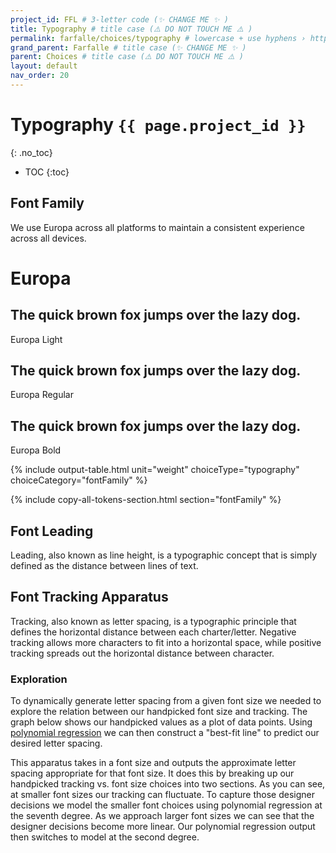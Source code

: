 ```yaml
---
project_id: FFL # 3-letter code (✨ CHANGE ME ✨ )
title: Typography # title case (⚠️ DO NOT TOUCH ME ⚠️ )
permalink: farfalle/choices/typography # lowercase + use hyphens › https://tinyurl.com/27kmc4rb (✨ CHANGE ME ✨ )
grand_parent: Farfalle # title case (✨ CHANGE ME ✨ )
parent: Choices # title case (⚠️ DO NOT TOUCH ME ⚠️ )
layout: default
nav_order: 20
---
```

<!-- Set the choices and nomenclature for token naming -->
<!-- ⚠️ WARNING: NEVER USE COMMENTS INSIDE SCRIPT TAGS ⚠️ -->
<script>
  const superChoices =  {
    "dimensions": {
      "breakpoints": {
        "options": {
          "sm": {
            "value": 640
          },
          "md": {
            "value": 768
          },
          "lg": {
            "value": 1024
          },
          "xl": {
            "value": 1280
          },
          "xxl": {
            "value": 1536
          }
        },
        "description": "",
        "type": "other",
        "kingdom": "TKUI_C",
        "category": "breakpoints",
        "group": "breakpoints"
      },
      "factors": {
        "options": {
          "F1": {
            "value": 1
          },
          "F2": {
            "value": 1
          },
          "F3": {
            "value": 1
          },
          "F4": {
            "value": 1
          },
          "F5": {
            "value": 2
          }
        },
        "description": "",
        "type": "other",
        "kingdom": "TKUI_C",
        "category": "factors",
        "group": "factors"
      },
      "scale": {
        "value": {
          "base": 2,
          "ratio": 2,
          "baseIndex": 400,
          "scaleStems": ["geoA" , "arithA", "arithB"]
        },
        "description": "",
        "type": "other",
        "kingdom": "TKUI_M",
        "category": "scales",
        "group": "scales"
      },
      "spaces": {
        "options": {
          "xs": {
            "value": "$undefined"
          },
          "sm": {
            "value": "$YPL.FFL.TKUI_M.scales.geoA.400"
          },
          "md": {
            "value": "$YPL.FFL.TKUI_M.scales.geoA.500"
          },
          "lg": {
            "value": "$YPL.FFL.TKUI_M.scales.geoA.600"
          },
          "xl": {
            "value": "$undefined"
          },
          "xxl": {
            "value": "$undefined"
          }
        },
        "description": "",
        "type": "spacing",
        "kingdom": "TKUI_C",
        "category": "spaces",
        "group": "spaces"
      },
      "staticSizes": {
        "options": {
          "xs": {
            "value": 1
          },
          "sm": {
            "value": 2
          },
          "md": {
            "value": 3
          },
          "lg": {
            "value": 4
          }
        },
        "description": "",
        "type": "sizing",
        "kingdom": "TKUI_C",
        "category": "sizes",
        "group": "staticSizes"
      }
    },
    "typography": {
      "fontFamily": {
        "options": {
          "light": {
            "value": "europa-light"
          },
          "regular": {
            "value": "europa-regular"
          },
          "bold": {
            "value": "europa-bold"
          }
        },
        "description": "",
        "type":"fontFamilies",
        "kingdom": "TKUI_C",
        "category": "fontFamily",
        "group": "fontFamily"
      },
      "leading": {
        "options": {
          "sm": {
            "value": 1.2
          },
          "md":{
            "value": 1.5
          },
          "lg": {
            "value": 1.75
          }
        },
        "description": "",
        "type": "lineHeights",
        "kingdom": "TKUI_C",
        "category": "leading",
        "group": "leading"
      },
      "paragraphSpacing": {
        "value":  1.5,
        "description": "",
        "type": "paragraphSpacing",
        "kingdom": "TKUI_C",
        "category": "paragraphSpacing",
        "group": "paragraphSpacing"
      },
      "trackingThreshold": {
        "value": 32,
        "description": "",
        "type": "other",
        "kingdom": "TKUI_C",
        "category": "trackingThreshold",
        "group": "trackingThreshold"
      }
    },
    "color": {
      "primary": {
        "value": "#3B9792",
        "description": "",
        "type": "color",
        "kingdom": "TKUI_C",
        "category": "colors",
        "group": "color"
      },
      "secondary": {
        "value": "#E05F1F",
        "description": "",
        "type": "color",
        "kingdom": "TKUI_C",
        "category": "colors",
        "group": "color"
      }
    }
  };

  const nomenclatureOptions = {
    namespace: 'YPL',
    project: '{{ page.project_id }}'
  };

  const overrideOptions = {};
</script>

<!-- chartist.js + plugins -->
<script type="text/javascript" src="{{site.baseurl}}/assets/js/libs/chartist.min.js"></script>
<script type="text/javascript" src="{{site.baseurl}}/assets/js/libs/chartist-plugin-legend.min.js"></script>
<script type="text/javascript" src="{{site.baseurl}}/assets/js/libs/chartist-plugin-axistitle.min.js"></script>
<script type="text/javascript" src="{{site.baseurl}}/assets/js/libs/chartist-plugin-zoom.min.js"></script>
<link rel="stylesheet" href="{{site.baseurl}}/assets/css/chartist.css">
<!-- end chartist calls -->

<!-- Utility scripts -->
<script defer src="{{ site.baseurl }}/assets/js/utilities/pasta-doc-utilities.js"></script>
<script defer src="{{ site.baseurl }}/assets/js/utilities/pasta-token-generation.js"></script>

<!-- Inject Pasta Apparatus ad hoc script ↓ -->
<script defer src="{{ site.baseurl }}/assets/js/apparatuses/index.js"></script>
<script defer src="{{ site.baseurl }}/assets/js/apparatuses/page-script.js"></script>

# Typography `{{ page.project_id }}`
{: .no_toc}

- TOC
{:toc}

## Font Family
We use Europa across all platforms to maintain a consistent experience across all devices.

<h1 class="Europa-ed-b">Europa</h1>

<section class="flex-1_1_1-cols">
  <div>
    <h2 class=" Europa-ed-l">The quick brown fox jumps over the lazy dog.</h2>
    <p>Europa Light</p>
  </div>
  <div>
    <h2 class=" Europa-ed-r">The quick brown fox jumps over the lazy dog.</h2>
    <p>Europa Regular</p>
  </div>
  <div>
    <h2 class=" Europa-ed-b">The quick brown fox jumps over the lazy dog.</h2>
    <p>Europa Bold</p>
  </div>
</section>

<section>
  {% include output-table.html unit="weight" choiceType="typography" choiceCategory="fontFamily" %}
</section>

{% include copy-all-tokens-section.html section="fontFamily" %}

## Font Leading
Leading, also known as line height, is a typographic concept that is simply defined as the distance between lines of text.



## Font Tracking Apparatus
Tracking, also known as letter spacing, is a typographic principle that defines the horizontal distance between each charter/letter. Negative tracking allows more characters to fit into a horizontal space, while positive tracking spreads out the horizontal distance between character.
### Exploration

To dynamically generate letter spacing from a given font size we needed to explore the relation between our handpicked font size and tracking. The graph below shows our handpicked values as a plot of data points. Using [polynomial regression](https://en.wikipedia.org/wiki/Polynomial_regression#:~:text=In%20statistics%2C%20polynomial%20regression%20is,nth%20degree%20polynomial%20in%20x.&text=For%20this%20reason%2C%20polynomial%20regression,case%20of%20multiple%20linear%20regression.) we can then construct a "best-fit line" to predict our desired letter spacing.

This apparatus takes in a font size and outputs the approximate letter spacing appropriate for that font size. It does this by breaking up our handpicked tracking vs. font size choices into two sections. As you can see, at smaller font sizes our tracking can fluctuate. To capture those designer decisions we model the smaller font choices using polynomial regression at the seventh degree. As we approach larger font sizes we can see that the designer decisions become more linear. Our polynomial regression output then switches to model at the second degree.

